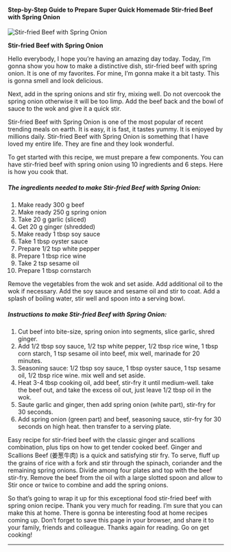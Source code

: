             

#### Step-by-Step Guide to Prepare Super Quick Homemade Stir-fried Beef with Spring Onion

![Stir-fried Beef with Spring Onion](https://img-global.cpcdn.com/recipes/2fd0ee0e0d1ac51d/751x532cq70/stir-fried-beef-with-spring-onion-recipe-main-photo.jpg)

**Stir-fried Beef with Spring Onion**

Hello everybody, I hope you’re having an amazing day today. Today, I’m gonna show you how to make a distinctive dish, stir-fried beef with spring onion. It is one of my favorites. For mine, I’m gonna make it a bit tasty. This is gonna smell and look delicious.

Next, add in the spring onions and stir fry, mixing well. Do not overcook the spring onion otherwise it will be too limp. Add the beef back and the bowl of sauce to the wok and give it a quick stir.

Stir-fried Beef with Spring Onion is one of the most popular of recent trending meals on earth. It is easy, it is fast, it tastes yummy. It is enjoyed by millions daily. Stir-fried Beef with Spring Onion is something that I have loved my entire life. They are fine and they look wonderful.

To get started with this recipe, we must prepare a few components. You can have stir-fried beef with spring onion using 10 ingredients and 6 steps. Here is how you cook that.

##### The ingredients needed to make Stir-fried Beef with Spring Onion:

1.  Make ready 300 g beef
2.  Make ready 250 g spring onion
3.  Take 20 g garlic (sliced)
4.  Get 20 g ginger (shredded)
5.  Make ready 1 tbsp soy sauce
6.  Take 1 tbsp oyster sauce
7.  Prepare 1/2 tsp white pepper
8.  Prepare 1 tbsp rice wine
9.  Take 2 tsp sesame oil
10.  Prepare 1 tbsp cornstarch

Remove the vegetables from the wok and set aside. Add additional oil to the wok if necessary. Add the soy sauce and sesame oil and stir to coat. Add a splash of boiling water, stir well and spoon into a serving bowl.

##### Instructions to make Stir-fried Beef with Spring Onion:

1.  Cut beef into bite-size, spring onion into segments, slice garlic, shred ginger.
2.  Add 1/2 tbsp soy sauce, 1/2 tsp white pepper, 1/2 tbsp rice wine, 1 tbsp corn starch, 1 tsp sesame oil into beef, mix well, marinade for 20 minutes.
3.  Seasoning sauce: 1/2 tbsp soy sauce, 1 tbsp oyster sauce, 1 tsp sesame oil, 1/2 tbsp rice wine. mix well and set aside.
4.  Heat 3-4 tbsp cooking oil, add beef, stir-fry it until medium-well. take the beef out, and take the excess oil out, just leave 1/2 tbsp oil in the wok.
5.  Saute garlic and ginger, then add spring onion (white part), stir-fry for 30 seconds.
6.  Add spring onion (green part) and beef, seasoning sauce, stir-fry for 30 seconds on high heat. then transfer to a serving plate.

Easy recipe for stir-fried beef with the classic ginger and scallions combination, plus tips on how to get tender cooked beef. Ginger and Scallions Beef (姜葱牛肉) is a quick and satisfying stir fry. To serve, fluff up the grains of rice with a fork and stir through the spinach, coriander and the remaining spring onions. Divide among four plates and top with the beef stir-fry. Remove the beef from the oil with a large slotted spoon and allow to Stir once or twice to combine and add the spring onions.

So that’s going to wrap it up for this exceptional food stir-fried beef with spring onion recipe. Thank you very much for reading. I’m sure that you can make this at home. There is gonna be interesting food at home recipes coming up. Don’t forget to save this page in your browser, and share it to your family, friends and colleague. Thanks again for reading. Go on get cooking!

* * *